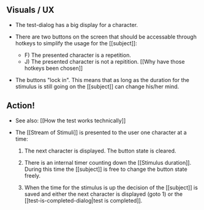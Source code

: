 ## Visuals / UX

- The test-dialog has a big display for a character.
  
- There are two buttons on the screen that should be accessable through hotkeys to simplify the usage for the [[subject]]:
	- F) The presented character is a repetition.
	- J) The presented character is not a repitition. 
	  [[Why have those hotkeys been chosen]]

- The buttons "lock in". This means that as long as the duration for the stimulus is still going on the [[subject]] can change his/her mind.
  
## Action!

- See also: [[How the test works technically]]
  
- The [[Stream of Stimuli]] is presented to the user one character at a time:
  
	1. The next character is displayed. The button state is cleared.
	  
	2. There is an internal timer counting down the [[Stimulus duration]]. During this time the [[subject]] is free to change the button state freely.
	  
	3. When the time for the stimulus is up the decision of the [[subject]] is saved and either the next character is displayed (goto 1) or the [[test-is-completed-dialog|test is completed]].

